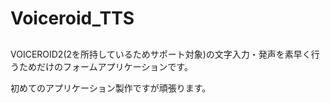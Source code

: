 # Voiceroid_TTS
##
VOICEROID2(2を所持しているためサポート対象)の文字入力・発声を素早く行うためだけのフォームアプリケーションです。

初めてのアプリケーション製作ですが頑張ります。
